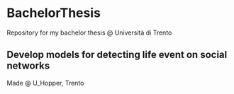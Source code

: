 # BachelorThesis
Repository for my bachelor thesis @ Università di Trento
## Develop models for detecting life event on social networks
Made @ U_Hopper, Trento
